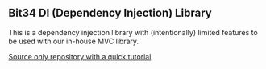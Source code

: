 ## Bit34 DI (Dependency Injection) Library

This is a dependency injection library with (intentionally) limited features to be used with our in-house MVC library.

[Source only repository with a quick tutorial](https://github.com/bit34/Bit34-DI)

